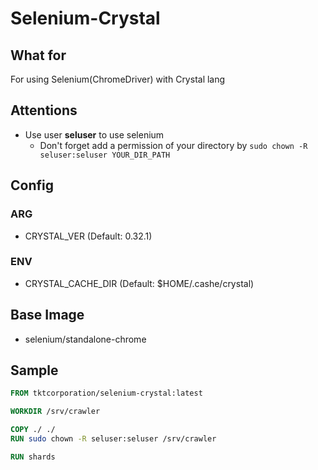 # Selenium-Crystal

## What for

For using Selenium(ChromeDriver) with Crystal lang

## Attentions

- Use user **seluser** to use selenium
  - Don't forget add a permission of your directory by `sudo chown -R seluser:seluser YOUR_DIR_PATH`

## Config

### ARG

- CRYSTAL_VER (Default: 0.32.1)

### ENV

- CRYSTAL_CACHE_DIR (Default: $HOME/.cashe/crystal)

## Base Image

- selenium/standalone-chrome

## Sample

```Dockerfile
FROM tktcorporation/selenium-crystal:latest

WORKDIR /srv/crawler

COPY ./ ./
RUN sudo chown -R seluser:seluser /srv/crawler

RUN shards

```
